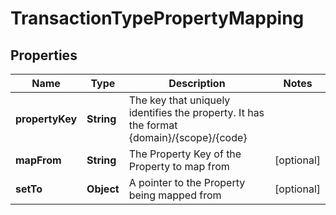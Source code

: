 

# TransactionTypePropertyMapping


## Properties

Name | Type | Description | Notes
------------ | ------------- | ------------- | -------------
**propertyKey** | **String** | The key that uniquely identifies the property. It has the format {domain}/{scope}/{code} | 
**mapFrom** | **String** | The Property Key of the Property to map from |  [optional]
**setTo** | **Object** | A pointer to the Property being mapped from |  [optional]



